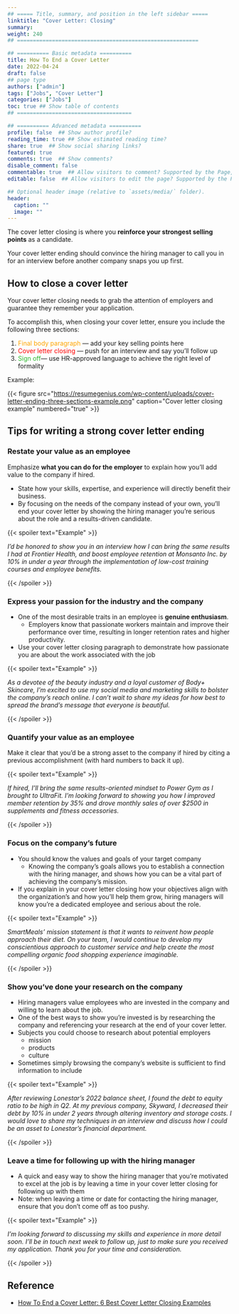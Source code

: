 ```yaml
---
## ===== Title, summary, and position in the left sidebar =====
linktitle: "Cover Letter: Closing"
summary: 
weight: 240
## =========================================================

## ========== Basic metadata ==========
title: How To End a Cover Letter
date: 2022-04-24
draft: false
## page type
authors: ["admin"]
tags: ["Jobs", "Cover Letter"]
categories: ["Jobs"]
toc: true ## Show table of contents
## ====================================

## ========== Advanced metadata ========== 
profile: false  ## Show author profile?
reading_time: true ## Show estimated reading time?
share: true  ## Show social sharing links?
featured: true
comments: true  ## Show comments?
disable_comment: false
commentable: true  ## Allow visitors to comment? Supported by the Page, Post, and Book content types.
editable: false  ## Allow visitors to edit the page? Supported by the Page, Post, and Book content types.

## Optional header image (relative to `assets/media/` folder).
header:
  caption: ""
  image: ""
---
```


The cover letter closing is where you **reinforce your strongest selling points** as a candidate.

Your cover letter ending should convince the hiring manager to call you in for an interview before another company snaps you up first.

## How to close a cover letter

Your cover letter closing needs to grab the attention of employers and guarantee they remember your application. 

To accomplish this, when closing your cover letter, ensure you include the following three sections:

1. <span style="color:orange">Final body paragraph</span> — add your key selling points here
2. <span style="color:red">Cover letter closing</span> — push for an interview and say you’ll follow up
3. <span style="color: #2eb82e">Sign off</span>— use HR-approved language to achieve the right level of formality

Example:

{{< figure src="https://resumegenius.com/wp-content/uploads/cover-letter-ending-three-sections-example.png" caption="Cover letter closing example" numbered="true" >}}

## Tips for writing a strong cover letter ending

### Restate your value as an employee

Emphasize **what you can do for the employer** to explain how you’ll add value to the company if hired.

- State how your skills, expertise, and experience will directly benefit their business.
- By focusing on the needs of the company instead of your own, you’ll end your cover letter by showing the hiring manager you’re serious about the role and a results-driven candidate. 

{{< spoiler text="Example" >}} 

*I’d be honored to show you in an interview how I can bring the same results I had at Frontier Health, and boost employee retention at Monsanto Inc. by 10% in under a year through the implementation of low-cost training courses and employee benefits.*

{{< /spoiler >}}

### Express your passion for the industry and the company

- One of the most desirable traits in an employee is **genuine enthusiasm**.
  - Employers know that passionate workers maintain and improve their performance over time, resulting in longer retention rates and higher productivity.
- Use your cover letter closing paragraph to demonstrate how passionate you are about the work associated with the job

{{< spoiler text="Example" >}} 

*As a devotee of the beauty industry and a loyal customer of Body+ Skincare, I’m excited to use my social media and marketing skills to bolster the company’s reach online. I can’t wait to share my ideas for how best to spread the brand’s message that everyone is beautiful.*

{{< /spoiler >}}

### Quantify your value as an employee

Make it clear that you’d be a strong asset to the company if hired by citing a previous accomplishment (with hard numbers to back it up). 

{{< spoiler text="Example" >}} 

*If hired, I’ll bring the same results-oriented mindset to Power Gym as I brought to UltraFit. I’m looking forward to showing you how I improved member retention by 35% and drove monthly sales of over $2500 in supplements and fitness accessories.*

{{< /spoiler >}}

### Focus on the company’s future

- You should know the values and goals of your target company
  - Knowing the company’s goals allows you to establish a connection with the hiring manager, and shows how you can be a vital part of achieving the company’s mission.
- If you explain in your cover letter closing how your objectives align with the organization’s and how you’ll help them grow, hiring managers will know you’re a dedicated employee and serious about the role.

{{< spoiler text="Example" >}} 

*SmartMeals’ mission statement is that it wants to reinvent how people approach their diet. On your team, I would continue to develop my conscientious approach to customer service and help create the most compelling organic food shopping experience imaginable.*

{{< /spoiler >}}

### Show you’ve done your research on the company 

- Hiring managers value employees who are invested in the company and willing to learn about the job. 
- One of the best ways to show you’re invested is by researching the company and referencing your research at the end of your cover letter.
- Subjects you could choose to research about potential employers
  - mission
  - products
  - culture
- Sometimes simply browsing the company’s website is sufficient to find information to include

{{< spoiler text="Example" >}} 

*After reviewing Lonestar’s 2022 balance sheet, I found the debt to equity ratio to be high in Q2. At my previous company, Skyward, I decreased their debt by 10% in under 2 years through altering inventory and storage costs. I would love to share my techniques in an interview and discuss how I could be an asset to Lonestar’s financial department.* 

{{< /spoiler >}}

### Leave a time for following up with the hiring manager

- A quick and easy way to show the hiring manager that you’re motivated to excel at the job is by leaving a time in your cover letter closing for following up with them
- Note: when leaving a time or date for contacting the hiring manager, ensure that you don’t come off as too pushy. 

{{< spoiler text="Example" >}} 

*I’m looking forward to discussing my skills and experience in more detail soon. I’ll be in touch next week to follow up, just to make sure you received my application. Thank you for your time and consideration.*

{{< /spoiler >}}

## Reference

- [How To End a Cover Letter: 6 Best Cover Letter Closing Examples](https://resumegenius.com/blog/cover-letter-help/how-to-end-a-cover-letter)